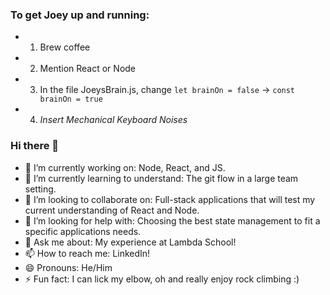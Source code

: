 ### To get Joey up and running:
- 1. Brew coffee
- 2. Mention React or Node
- 3. In the file JoeysBrain.js, change `let brainOn = false` -> `const brainOn = true`
- 4. *Insert Mechanical Keyboard Noises*

### Hi there 👋

<!--
**JoeyMBrown/JoeyMBrown** is a ✨ _special_ ✨ repository because its `README.md` (this file) appears on your GitHub profile.

Here are some ideas to get you started:
-->

- 🔭 I’m currently working on: Node, React, and JS.
- 🌱 I’m currently learning to understand: The git flow in a large team setting.
- 👯 I’m looking to collaborate on: Full-stack applications that will test my current understanding of React and Node.
- 🤔 I’m looking for help with: Choosing the best state management to fit a specific applications needs.
- 💬 Ask me about: My experience at Lambda School!
- 📫 How to reach me: LinkedIn!
- 😄 Pronouns: He/Him
- ⚡ Fun fact: I can lick my elbow, oh and really enjoy rock climbing :)
